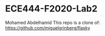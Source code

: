 # ECE444-F2020-Lab2
Mohamed Abdelhamid
This repo is a clone of: https://github.com/miguelgrinberg/flasky


